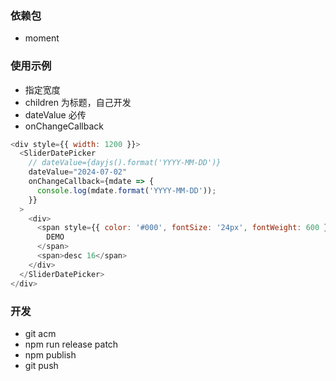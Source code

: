### 依赖包

- moment

### 使用示例

- 指定宽度
- children 为标题，自己开发
- dateValue 必传
- onChangeCallback

```javascript
<div style={{ width: 1200 }}>
  <SliderDatePicker
    // dateValue={dayjs().format('YYYY-MM-DD')}
    dateValue="2024-07-02"
    onChangeCallback={mdate => {
      console.log(mdate.format('YYYY-MM-DD'));
    }}
  >
    <div>
      <span style={{ color: '#000', fontSize: '24px', fontWeight: 600 }}>
        DEMO
      </span>
      <span>desc 16</span>
    </div>
  </SliderDatePicker>
</div>
```

### 开发

- git acm
- npm run release patch
- npm publish
- git push
